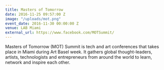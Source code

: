 ```yaml
---
title: Masters of Tomorrow
date: 2016-11-25 09:57:00 Z
image: "/uploads/mot.png"
event_date: 2016-11-30 00:00:00 Z
venue: LAB Miami
external_url: https://www.facebook.com/MOTSummit/
---
```


Masters of Tomorrow (MOT) Summit is tech and art conferences that takes place in Miami during Art Basel week. It gathers global thought-leaders, artists, technologists and entrepreneurs from around the world to learn, network and inspire each other.